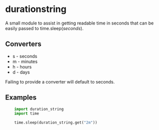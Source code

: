 # durationstring
A small module to assist in getting readable time in seconds that can be easily passed to time.sleep(*seconds*).

Converters
--------

- s - seconds
- m - minutes
- h - hours
- d - days

Failing to provide a converter will default to seconds.

Examples
--------
```python
    import duration_string
    import time

    time.sleep(duration_string.get("2m"))